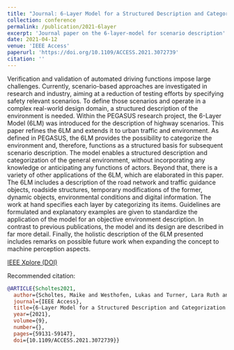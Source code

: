 ```yaml
---
title: "Journal: 6-Layer Model for a Structured Description and Categorization of Urban Traffic and Environment"
collection: conference
permalink: /publication/2021-6layer
excerpt: 'Journal paper on the 6-layer-model for scenario description'
date: 2021-04-12
venue: 'IEEE Access'
paperurl: 'https://doi.org/10.1109/ACCESS.2021.3072739'
citation: ''
---
```

Verification and validation of automated driving functions impose large challenges.
Currently, scenario-based approaches are investigated in research and industry, aiming at a reduction of testing efforts by specifying safety relevant scenarios.
To define those scenarios and operate in a complex real-world design domain, a structured description of the environment is needed.
Within the PEGASUS research project, the 6-Layer Model (6LM) was introduced for the description of highway scenarios.
This paper refines the 6LM and extends it to urban traffic and environment.
As defined in PEGASUS, the 6LM provides the possibility to categorize the environment and, therefore, functions as a structured basis for subsequent scenario description.
The model enables a structured description and categorization of the general environment, without incorporating any knowledge or anticipating any functions of actors.
Beyond that, there is a variety of other applications of the 6LM, which are elaborated in this paper.
The 6LM includes a description of the road network and traffic guidance objects, roadside structures, temporary modifications of the former, dynamic objects, environmental conditions and digital information.
The work at hand specifies each layer by categorizing its items.
Guidelines are formulated and explanatory examples are given to standardize the application of the model for an objective environment description.
In contrast to previous publications, the model and its design are described in far more detail.
Finally, the holistic description of the 6LM presented includes remarks on possible future work when expanding the concept to machine perception aspects.

[IEEE Xplore (DOI)](https://doi.org/10.1109/ACCESS.2021.3072739)

Recommended citation:
```bibtex
@ARTICLE{Scholtes2021,  
  author={Scholtes, Maike and Westhofen, Lukas and Turner, Lara Ruth and Lotto, Katrin and Schuldes, Michael and Weber, Hendrik and Wagener, Nicolas and Neurohr, Christian and Bollmann, Martin Herbert and Körtke, Franziska and Hiller, Johannes and Hoss, Michael and Bock, Julian and Eckstein, Lutz},
  journal={IEEE Access},
  title={6-Layer Model for a Structured Description and Categorization of Urban Traffic and Environment},
  year={2021},
  volume={9},
  number={},
  pages={59131-59147},
  doi={10.1109/ACCESS.2021.3072739}}
```
